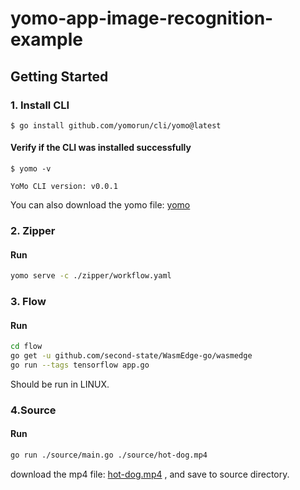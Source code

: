 # yomo-app-image-recognition-example



## Getting Started

### 1. Install CLI

```
$ go install github.com/yomorun/cli/yomo@latest
```

#### Verify if the CLI was installed successfully

```
$ yomo -v

YoMo CLI version: v0.0.1

```

You can also download the yomo file: [yomo](https://github.com/yomorun/yomo-app-image-recognition-example/releases/download/v0.1.0/yomo)



### 2. Zipper

#### Run

```bash
yomo serve -c ./zipper/workflow.yaml
```



### 3. Flow

#### Run

```bash
cd flow
go get -u github.com/second-state/WasmEdge-go/wasmedge
go run --tags tensorflow app.go
```

Should be run in LINUX.

### 4.Source

#### Run

```bash
go run ./source/main.go ./source/hot-dog.mp4
```

download the mp4 file: [hot-dog.mp4](https://github.com/yomorun/yomo-app-image-recognition-example/releases/download/v0.1.0/hot-dog.mp4) , and save to source directory.

